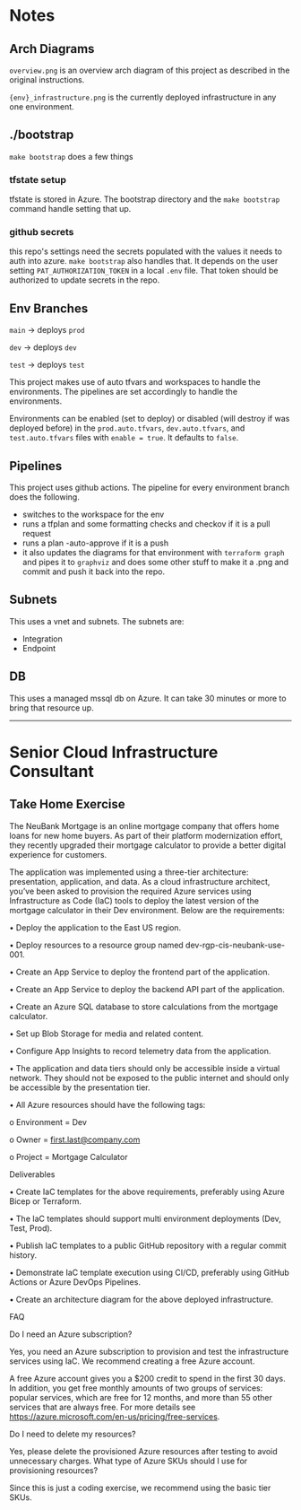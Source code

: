 # Notes

## Arch Diagrams

`overview.png` is an overview arch diagram of this project as described in the original instructions.

`{env}_infrastructure.png` is the currently deployed infrastructure in any one environment.

## ./bootstrap

`make bootstrap` does a few things

### tfstate setup

tfstate is stored in Azure. The bootstrap directory and the `make bootstrap` command handle setting that up.

### github secrets

this repo's settings need the secrets populated with the values it needs to auth into azure. `make bootstrap` also handles that. It depends on the user setting `PAT_AUTHORIZATION_TOKEN` in a local `.env` file. That token should be authorized to update secrets in the repo.

## Env Branches

`main` -> deploys `prod`

`dev` -> deploys `dev`

`test` -> deploys `test`

This project makes use of auto tfvars and workspaces to handle the environments. The pipelines are set accordingly to handle the environments.

Environments can be enabled (set to deploy) or disabled (will destroy if was deployed before) in the `prod.auto.tfvars`, `dev.auto.tfvars`, and `test.auto.tfvars` files with `enable = true`. It defaults to `false`.

## Pipelines

This project uses github actions. The pipeline for every environment branch does the following.

- switches to the workspace for the env
- runs a tfplan and some formatting checks and checkov if it is a pull request
- runs a plan -auto-approve if it is a push
- it also updates the diagrams for that environment with `terraform graph` and pipes it to `graphviz` and does some other stuff to make it a .png and commit and push it back into the repo.

## Subnets
This uses a vnet and subnets. The subnets are:
- Integration
- Endpoint

## DB
This uses a managed mssql db on Azure. It can take 30 minutes or more to bring that resource up.

-----

# Senior Cloud Infrastructure Consultant
## Take Home Exercise

The NeuBank Mortgage is an online mortgage company that offers home loans for new home buyers. As part of their platform modernization effort, they recently upgraded their mortgage calculator to provide a better digital experience for customers.

The application was implemented using a three-tier architecture: presentation, application, and data. 
As a cloud infrastructure architect, you’ve been asked to provision the required Azure services using Infrastructure as Code (IaC) tools to deploy the latest version of the mortgage calculator in their Dev environment. Below are the requirements:

•	Deploy the application to the East US region.

•	Deploy resources to a resource group named dev-rgp-cis-neubank-use-001.

•	Create an App Service to deploy the frontend part of the application.

•	Create an App Service to deploy the backend API part of the application.

•	Create an Azure SQL database to store calculations from the mortgage calculator.

•	Set up Blob Storage for media and related content.

•	Configure App Insights to record telemetry data from the application.

•	The application and data tiers should only be accessible inside a virtual network. They should not be exposed to the public internet and should only be accessible by the presentation tier.

•	All Azure resources should have the following tags:

o	Environment = Dev

o	Owner = first.last@company.com

o	Project = Mortgage Calculator

Deliverables

•	Create IaC templates for the above requirements, preferably using Azure Bicep or Terraform.

•	The IaC templates should support multi environment deployments (Dev, Test, Prod).

•	Publish IaC templates to a public GitHub repository with a regular commit history.

•	Demonstrate IaC template execution using CI/CD, preferably using GitHub Actions or Azure DevOps Pipelines.

•	Create an architecture diagram for the above deployed infrastructure.

FAQ

Do I need an Azure subscription?

Yes, you need an Azure subscription to provision and test the infrastructure services using IaC. We recommend creating a free Azure account. 

A free Azure account gives you a $200 credit to spend in the first 30 days. In addition, you get free monthly amounts of two groups of services: popular services, which are free for 12 months, and more than 55 other services that are always free. For more details see https://azure.microsoft.com/en-us/pricing/free-services.

Do I need to delete my resources?

Yes, please delete the provisioned Azure resources after testing to avoid unnecessary charges.
What type of Azure SKUs should I use for provisioning resources?

Since this is just a coding exercise, we recommend using the basic tier SKUs.

